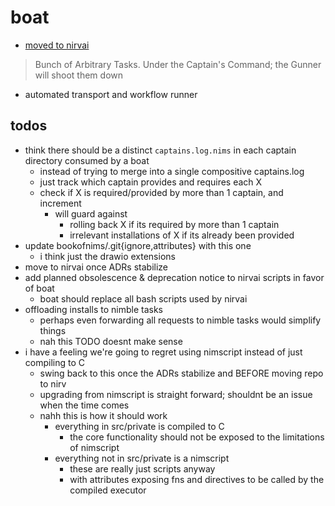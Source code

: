 # boat

- [moved to nirvai](https://github.com/nirv-ai/boat)

> Bunch of Arbitrary Tasks.
> Under the Captain's Command; the Gunner will shoot them down

- automated transport and workflow runner

## todos

- think there should be a distinct `captains.log.nims` in each captain directory consumed by a boat
  - instead of trying to merge into a single compositive captains.log
  - just track which captain provides and requires each X
  - check if X is required/provided by more than 1 captain, and increment
    - will guard against
      - rolling back X if its required by more than 1 captain
      - irrelevant installations of X if its already been provided
- update bookofnims/.git{ignore,attributes} with this one
  - i think just the drawio extensions
- move to nirvai once ADRs stabilize
- add planned obsolescence & deprecation notice to nirvai scripts in favor of boat
  - boat should replace all bash scripts used by nirvai
- offloading installs to nimble tasks
  - perhaps even forwarding all requests to nimble tasks would simplify things
  - nah this TODO doesnt make sense
- i have a feeling we're going to regret using nimscript instead of just compiling to C
  - swing back to this once the ADRs stabilize and BEFORE moving repo to nirv
  - upgrading from nimscript is straight forward; shouldnt be an issue when the time comes
  - nahh this is how it should work
    - everything in src/private is compiled to C
      - the core functionality should not be exposed to the limitations of nimscript
    - everything not in src/private is a nimscript
      - these are really just scripts anyway
      - with attributes exposing fns and directives to be called by the compiled executor

